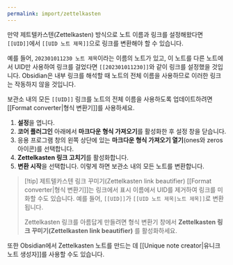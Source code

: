 ```yaml
---
permalink: import/zettelkasten
---
```

만약 제트텔카스텐(Zettelkasten) 방식으로 노트 이름과 링크를 설정해왔다면 `[[UID]]`에서 `[[UID 노트 제목]]`으로 링크를 변환해야 할 수 있습니다.

예를 들어, `202301011230 노트 제목`이라는 이름의 노트가 있고, 이 노트를 다른 노트에서 UID만 사용하여 링크를 걸었다면 `[[202301011230]]`와 같이 링크를 설정했을 것입니다. Obsidian은 내부 링크를 해석할 때 노트의 전체 이름을 사용하므로 이러한 링크는 작동하지 않을 것입니다.

보관소 내의 모든 `[[UID]]` 링크를 노트의 전체 이름을 사용하도록 업데이트하려면 [[Format converter|형식 변환기]]를 사용하세요.

1. **설정**을 엽니다.
2. **코어 플러그인** 아래에서 **마크다운 형식 가져오기**를 활성화한 후 설정 창을 닫습니다.
3. 응용 프로그램 창의 왼쪽 상단에 있는 **마크다운 형식 가져오기 열기**(ones와 zeros 아이콘)를 선택합니다.
4. **Zettelkasten 링크 고치기**를 활성화합니다.
5. **변환 시작**을 선택합니다. 이렇게 하면 보관소 내의 모든 노트를 변환합니다.

> [!tip] 제트텔카스텐 링크 꾸미기(Zettelkasten link beautifier)
> [[Format converter|형식 변환기]]는 링크에서 표시 이름에서 UID를 제거하여 링크를 미화할 수도 있습니다. 예를 들어, `[[UID]]`가 `[[UID 노트 제목|노트 제목]]`로 변환됩니다.
> 
> Zettelkasten 링크를 아름답게 만들려면 형식 변환기 창에서 **Zettelkasten 링크 꾸미기(Zettelkasten link beautifier)** 를 활성화하세요.

또한 Obsidian에서 Zettelkasten 노트를 만드는 데 [[Unique note creator|유니크 노트 생성자]]를 사용할 수도 있습니다.
